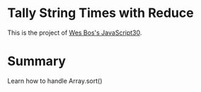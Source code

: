# Tally String Times with Reduce

This is the project of [Wes Bos's JavaScript30](https://javascript30.com/).  

# Summary

Learn how to handle Array.sort()